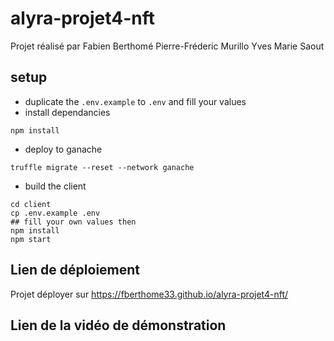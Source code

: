 # alyra-projet4-nft
Projet réalisé par 
Fabien Berthomé
Pierre-Fréderic Murillo
Yves Marie Saout

## setup

- duplicate the `.env.example` to `.env` and fill your values
- install dependancies
```
npm install
```
- deploy to ganache 
```
truffle migrate --reset --network ganache
```
- build the client
```
cd client
cp .env.example .env
## fill your own values then
npm install
npm start
```

## Lien de déploiement
Projet déployer sur https://fberthome33.github.io/alyra-projet4-nft/

## Lien de la vidéo de démonstration
